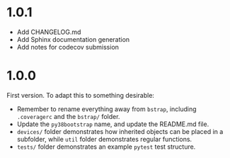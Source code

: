# 1.0.1

* Add CHANGELOG.md
* Add Sphinx documentation generation
* Add notes for codecov submission

# 1.0.0

First version. To adapt this to something desirable:

* Remember to rename everything away from `bstrap`, including `.coveragerc` and the `bstrap/` folder.
* Update the `py38bootstrap` name, and update the README.md file.
* `devices/` folder demonstrates how inherited objects can be placed in a subfolder, while `util` folder demonstrates regular functions.
* `tests/` folder demonstrates an example `pytest` test structure.

